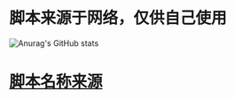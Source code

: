 #  脚本来源于网络，仅供自己使用
![Anurag's GitHub stats](https://github-readme-stats.vercel.app/api?username=Aurora209&theme=dark&show_icons=true)
<!-- (https://github.com/anuraghazra/github-readme-stats) -->
#  [脚本名称来源](https://github.com/Aurora209/Scripts/blob/main/docker/Scripts.md)
#  